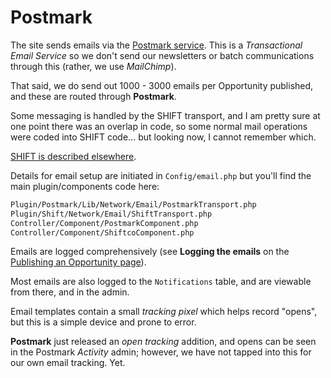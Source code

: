 # Postmark #

The site sends emails via the [Postmark service](https://postmarkapp.com/). This is a _Transactional Email Service_ so we don't send our newsletters or batch communications through this (rather, we use _MailChimp_). 

That said, we do send out 1000 - 3000 emails per Opportunity published, and these are routed through **Postmark**.

Some messaging is handled by the SHIFT transport, and I am pretty sure at one point there was an overlap in code, so some normal mail operations were coded into SHIFT code... but looking now, I cannot remember which.

[SHIFT is described elsewhere](shift.md).

Details for email setup are initiated in `Config/email.php` but you'll find the main plugin/components code here:

```bash
Plugin/Postmark/Lib/Network/Email/PostmarkTransport.php
Plugin/Shift/Network/Email/ShiftTransport.php
Controller/Component/PostmarkComponent.php
Controller/Component/ShiftcoComponent.php
```

Emails are logged comprehensively (see **Logging the emails** on the [Publishing an Opportunity page](publishing_opp.md)).

Most emails are also logged to the `Notifications` table, and are viewable from there, and in the admin.

Email templates contain a small _tracking pixel_ which helps record "opens", but this is a simple device and prone to error. 

**Postmark** just released an _open tracking_ addition, and opens can be seen in the Postmark _Activity_ admin; however, we have not tapped into this for our own email tracking. Yet.